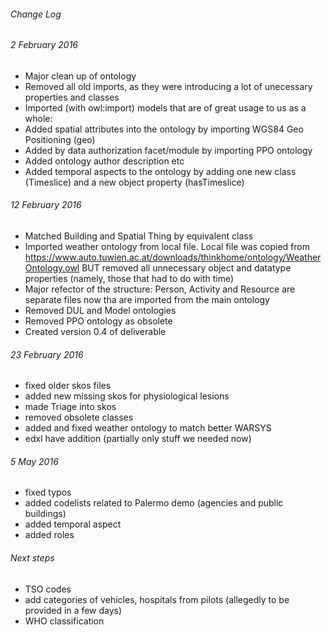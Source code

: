 ###### Change Log

###### 2 February 2016

- Major clean up of ontology
- Removed all old imports, as they were introducing a lot of unecessary properties and classes
- Imported (with owl:import) models that are of great usage to us as a whole:
 - Added spatial attributes into the ontology by importing WGS84 Geo Positioning (geo)
 - Added by data authorization facet/module by importing PPO ontology
 - Added ontology author description etc
- Added temporal aspects to the ontology by adding one new class (Timeslice) and a new object property (hasTimeslice)

###### 12 February 2016

- Matched Building and Spatial Thing by equivalent class
- Imported weather ontology from local file. Local file was copied from https://www.auto.tuwien.ac.at/downloads/thinkhome/ontology/WeatherOntology.owl 
 BUT removed all unnecessary object and datatype properties (namely, those that had to do with time)
- Major refector of the structure: Person, Activity and Resource are separate files now tha are imported from the main ontology
- Removed DUL and Model ontologies
- Removed PPO ontology as obsolete
- Created version 0.4 of deliverable

###### 23 February 2016

- fixed older skos files
- added new missing skos for physiological lesions
- made Triage into skos
- removed obsolete classes
- added and fixed weather ontology to match better WARSYS
- edxl have addition (partially only stuff we needed now)

###### 5 May 2016

- fixed typos
- added codelists related to Palermo demo (agencies and public buildings)
- added temporal aspect
- added roles

###### Next steps

- TSO codes
- add categories of vehicles, hospitals from pilots (allegedly to be provided in a few days)
- WHO classification

